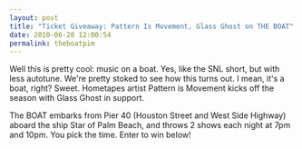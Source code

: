 ```yaml
---
layout: post
title: "Ticket Giveaway: Pattern Is Movement, Glass Ghost on THE BOAT"
date: 2010-06-28 12:00:54
permalink: theboatpim
---
```

Well this is pretty cool: music on a boat. Yes, like the SNL short, but with less autotune. We're pretty stoked to see how this turns out. I mean, it's a boat, right? Sweet. Hometapes artist Pattern is Movement kicks off the season with Glass Ghost in support.

The BOAT embarks from Pier 40 (Houston Street and West Side Highway) aboard the ship Star of Palm Beach, and throws 2 shows each night at 7pm and 10pm. You pick the time. Enter to win below!
  
  